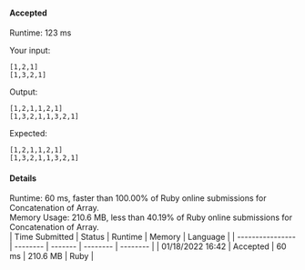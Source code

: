 #### Accepted
Runtime: 123 ms

Your input:
```
[1,2,1]
[1,3,2,1]
```

Output:
```
[1,2,1,1,2,1]
[1,3,2,1,1,3,2,1]
```

Expected:
```
[1,2,1,1,2,1]
[1,3,2,1,1,3,2,1]
```

#### Details
Runtime: 60 ms, faster than 100.00% of Ruby online submissions for Concatenation of Array.
<br>
Memory Usage: 210.6 MB, less than 40.19% of Ruby online submissions for Concatenation of Array.
<br>
| Time Submitted   | Status   | Runtime | Memory   | Language |
| ---------------- | -------- | ------- | -------- | -------- |
| 01/18/2022 16:42 | Accepted | 60 ms   | 210.6 MB | Ruby     |